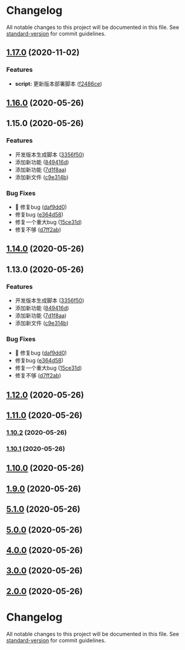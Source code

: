 # Changelog

All notable changes to this project will be documented in this file. See [standard-version](https://github.com/conventional-changelog/standard-version) for commit guidelines.

## [1.17.0](https://github.com/robinv8/react-family/compare/v1.16.0...v1.17.0) (2020-11-02)


### Features

* **script:** 更新版本部署脚本 ([f2486ce](https://github.com/robinv8/react-family/commit/f2486ce3f1aed8e286f9ca1ebd56c4e77d524d0d))

## [1.16.0](https://github.com/robinv8/react-family/compare/v1.15.0...v1.16.0) (2020-05-26)

## 1.15.0 (2020-05-26)


### Features

* 开发版本生成脚本 ([3356f50](https://github.com/robinv8/react-family/commit/3356f505ea0fe7e845fb8aedf02a8303c0ee2020))
* 添加新功能 ([849416d](https://github.com/robinv8/react-family/commit/849416dd39f103e572139c40794c04fe26bf1f4e))
* 添加新功能 ([7d1f8aa](https://github.com/robinv8/react-family/commit/7d1f8aaf498d5757991efec3e38b1b014c898daf))
* 添加新文件 ([c9e314b](https://github.com/robinv8/react-family/commit/c9e314bec0acfca9f1e3309572a17f06db029813))


### Bug Fixes

* :bug: 修复bug ([daf9dd0](https://github.com/robinv8/react-family/commit/daf9dd0e689a161aad79a03fe5d10c920e8f986d))
* 修复bug ([e364d58](https://github.com/robinv8/react-family/commit/e364d58adf6b9fac2651123c7788cc3c18378c98))
* 修复一个重大bug ([15ce31d](https://github.com/robinv8/react-family/commit/15ce31dca4747eb86d02315a7b5e82504ede3b15))
* 修复不够 ([d7ff2ab](https://github.com/robinv8/react-family/commit/d7ff2abc8ddfc58cfa2ef14a2b78926c16bb8a8b))

## [1.14.0](https://github.com/robinv8/react-family/compare/v1.13.0...v1.14.0) (2020-05-26)

## 1.13.0 (2020-05-26)


### Features

* 开发版本生成脚本 ([3356f50](https://github.com/robinv8/react-family/commit/3356f505ea0fe7e845fb8aedf02a8303c0ee2020))
* 添加新功能 ([849416d](https://github.com/robinv8/react-family/commit/849416dd39f103e572139c40794c04fe26bf1f4e))
* 添加新功能 ([7d1f8aa](https://github.com/robinv8/react-family/commit/7d1f8aaf498d5757991efec3e38b1b014c898daf))
* 添加新文件 ([c9e314b](https://github.com/robinv8/react-family/commit/c9e314bec0acfca9f1e3309572a17f06db029813))


### Bug Fixes

* :bug: 修复bug ([daf9dd0](https://github.com/robinv8/react-family/commit/daf9dd0e689a161aad79a03fe5d10c920e8f986d))
* 修复bug ([e364d58](https://github.com/robinv8/react-family/commit/e364d58adf6b9fac2651123c7788cc3c18378c98))
* 修复一个重大bug ([15ce31d](https://github.com/robinv8/react-family/commit/15ce31dca4747eb86d02315a7b5e82504ede3b15))
* 修复不够 ([d7ff2ab](https://github.com/robinv8/react-family/commit/d7ff2abc8ddfc58cfa2ef14a2b78926c16bb8a8b))

## [1.12.0](https://github.com/robinv8/react-family/compare/v1.11.0...v1.12.0) (2020-05-26)

## [1.11.0](https://github.com/robinv8/react-family/compare/v5.1.0...v1.11.0) (2020-05-26)

### [1.10.2](https://github.com/robinv8/react-family/compare/prefix_v1.10.1...prefix_v1.10.2) (2020-05-26)

### [1.10.1](https://github.com/robinv8/react-family/compare/prefix_v1.10.0...prefix_v1.10.1) (2020-05-26)

## [1.10.0](https://github.com/robinv8/react-family/compare/prefix_v1.9.0...prefix_v1.10.0) (2020-05-26)

## [1.9.0](https://github.com/robinv8/react-family/compare/prefix_v1.8.0...prefix_v1.9.0) (2020-05-26)

## [5.1.0](https://github.com/robinv8/react-family/compare/v5.0.0...v5.1.0) (2020-05-26)

## [5.0.0](https://github.com/robinv8/react-family/compare/v4.0.0...v5.0.0) (2020-05-26)

## [4.0.0](https://github.com/robinv8/react-family/compare/v3.0.0...v4.0.0) (2020-05-26)

## [3.0.0](https://github.com/robinv8/react-family/compare/v2.0.0...v3.0.0) (2020-05-26)

## [2.0.0](https://github.com/robinv8/react-family/compare/v1.8.0...v2.0.0) (2020-05-26)

# Changelog

All notable changes to this project will be documented in this file. See [standard-version](https://github.com/conventional-changelog/standard-version) for commit guidelines.
